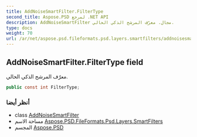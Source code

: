 ```yaml
---
title: AddNoiseSmartFilter.FilterType
second_title: Aspose.PSD لمرجع .NET API
description: AddNoiseSmartFilter مجال. معرّف المرشح الذكي الحالي.
type: docs
weight: 70
url: /ar/net/aspose.psd.fileformats.psd.layers.smartfilters/addnoisesmartfilter/filtertype/
---
```

## AddNoiseSmartFilter.FilterType field

معرّف المرشح الذكي الحالي.

```csharp
public const int FilterType;
```

### أنظر أيضا

* class [AddNoiseSmartFilter](../)
* مساحة الاسم [Aspose.PSD.FileFormats.Psd.Layers.SmartFilters](../../addnoisesmartfilter/)
* المجسم [Aspose.PSD](../../../)


